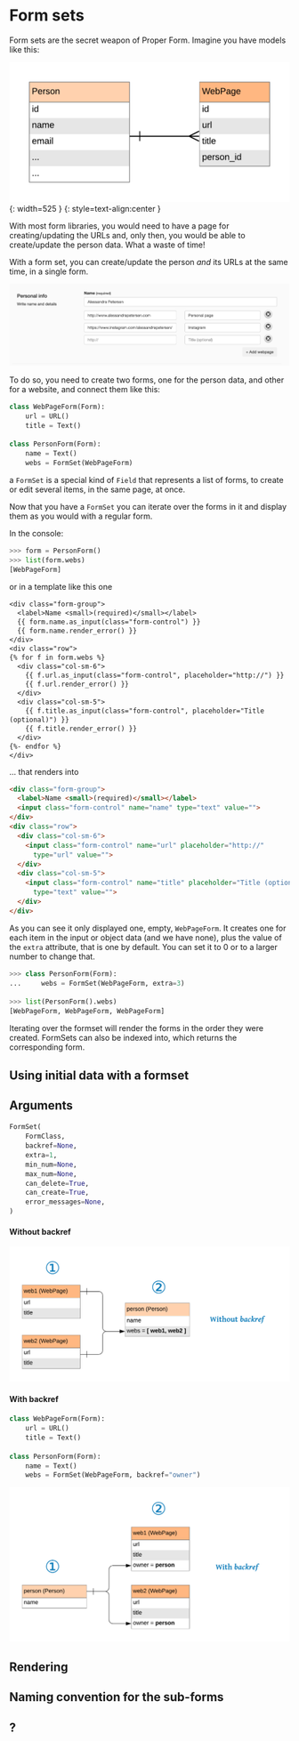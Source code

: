 
# Form sets

Form sets are the secret weapon of Proper Form. Imagine you have models like this:

![Person has many websites](img/form-set-model.png){: width=525 }
{: style=text-align:center }

With most form libraries, you would need to have a page for creating/updating the URLs and, only then, you would be able to create/update the person data. What a waste of time!

With a form set, you can create/update the person *and* its URLs at the same time, in a single form.

[![Form set form](img/form-set-form.png)](img/form-set-form.png)

To do so, you need to create two forms, one for the person data, and other for a website, and connect them like this:

```python
class WebPageForm(Form):
    url = URL()
    title = Text()

class PersonForm(Form):
    name = Text()
    webs = FormSet(WebPageForm)
```

a `FormSet` is a special kind of `Field` that represents a list of forms, to create or edit several items, in the same page, at once.

Now that you have a `FormSet` you can iterate over the forms in it and display them as you would with a regular form.

In the console:

```python
>>> form = PersonForm()
>>> list(form.webs)
[WebPageForm]
```

or in a template like this one

```jinja
<div class="form-group">
  <label>Name <small>(required)</small></label>
  {{ form.name.as_input(class="form-control") }}
  {{ form.name.render_error() }}
</div>
<div class="row">
{% for f in form.webs %}
  <div class="col-sm-6">
    {{ f.url.as_input(class="form-control", placeholder="http://") }}
    {{ f.url.render_error() }}
  </div>
  <div class="col-sm-5">
    {{ f.title.as_input(class="form-control", placeholder="Title (optional)") }}
    {{ f.title.render_error() }}
  </div>
{%- endfor %}
</div>
```
... that renders into

```html
<div class="form-group">
  <label>Name <small>(required)</small></label>
  <input class="form-control" name="name" type="text" value="">
</div>
<div class="row">
  <div class="col-sm-6">
  	<input class="form-control" name="url" placeholder="http://"
      type="url" value="">
  </div>
  <div class="col-sm-5">
  	<input class="form-control" name="title" placeholder="Title (optional)"
      type="text" value="">
  </div>
</div>
```

As you can see it only displayed one, empty, `WebPageForm`. It creates one for each item in the input or object data (and we have none), plus the value of the `extra` attribute, that is one by default. You can set it to 0 or to a larger number to change that.

```python
>>> class PersonForm(Form):
...     webs = FormSet(WebPageForm, extra=3)

>>> list(PersonForm().webs)
[WebPageForm, WebPageForm, WebPageForm]
```

Iterating over the formset will render the forms in the order they were created. FormSets can also be indexed into, which returns the corresponding form.


## Using initial data with a formset







## Arguments

```python
FormSet(
    FormClass,
    backref=None,
    extra=1,
    min_num=None,
    max_num=None,
    can_delete=True,
    can_create=True,
    error_messages=None,
)
```

#### Without backref


![Without backref](img/without-backref.png)


#### With backref

```python
class WebPageForm(Form):
	url = URL()
	title = Text()

class PersonForm(Form):
	name = Text()
	webs = FormSet(WebPageForm, backref="owner")
```

![With backref](img/with-backref.png)

## Rendering

## Naming convention for the sub-forms

## ?

